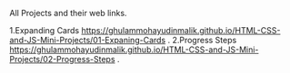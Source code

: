 All Projects and their web links.

1.Expanding Cards
https://ghulammohayudinmalik.github.io/HTML-CSS-and-JS-Mini-Projects/01-Expaning-Cards  .
2.Progress Steps
https://ghulammohayudinmalik.github.io/HTML-CSS-and-JS-Mini-Projects/02-Progress-Steps  .
